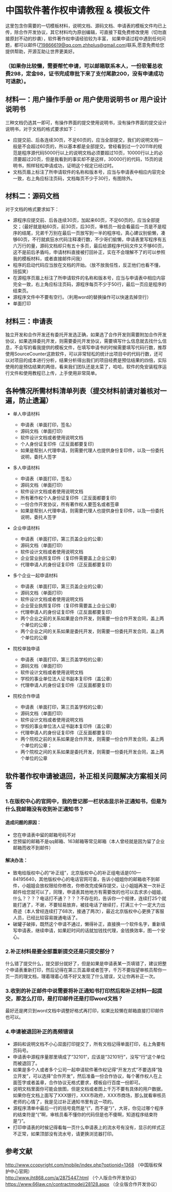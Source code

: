 # 中国软件著作权申请教程 & 模板文件

这里包含你需要的一切模板材料，说明文档、源码文档、申请表的模板文件均已上传，除合作开发协议，其它材料均为原创编辑，可直接下载免费修改使用（切勿直接原封不动的抄袭），软件著作权申请经验较为丰富，
如果申请过程中遇到任何问题，都可以邮件(719866619@qq.com,zhhplus@gmail.com)联系,愿意免费给您提供帮助，开源互助让世界更美好。
### （如果你比较懒，需要帮忙申请，可以邮箱联系本人，一份软著总收费298，定金98，证书完成审批下来了支付尾款200，没有申请成功可退款）。

## 材料一：用户操作手册 or  用户使用说明书  or 用户设计说明书<br>
三种文档仍选其一即可，有操作界面的提交使用说明书，没有操作界面的提交设计说明书，对于文档的格式要求如下：<br>
* 应提交前、后各连续30页，不足60页的，应当全部提交，我们的说明文档一般是不会超过60页的，所以基本都是全部提交。曾经看到过一个2011年的规范是程序源代码5000行以上的说明文档必须要超过10页，10000行以上的必须要超过20页，但是我看到的事实却不是这样，30000行的代码，15页的说明书，照样轻松申请成功，证明这个规定已经过时。<br>
* 文档页眉上标注了所申请软件的名称和版本号，应当与申请表中相应内容完全一致，右上角应标注页码，文档每页不少于30行，有图除外。<br>

## 材料二：源码文档
对于文档的格式要求如下：<br>
* 源程序应提交前、后各连续30页，加起来60页，不足60页的，应当全部提交；（最好就是粘60页，前30页，后30页，审核员一般会看最后一页是不是程序的结尾，兄弟千万别在最后一页放写到一半的程序哈，真心建议别偷懒，凑够60页，不行就疯狂水代码注释凑行数，不少哥们偷懒，申请表里写程序有五六万行的量，源码文档却只有五十多页，最后给源程序代码文件又不够60页，这不是前后矛盾吗，申请材料直接被打回补正，实在不会理解不了的可以参照我的模板材料，或者直接邮件问我）<br>
* 程序的启动代码应当放在文档的开始。（放不放我任性，反正他们也看不懂，括弧笑）<br>
* 在源程序页眉上标注了所申请软件的名称和版本号，应当与申请表中相应内容完全一致，右上角应标注页码，源程序每页不少于50行，最后一页应是程序的结束页。<br>
* 源程序文件中不要有空行。（利用word的替换操作可以快速去掉空行）<br>
* 单面打印<br>
## 材料三：申请表
独立开发和合作开发还有委托开发选正确，如果选了合作开发则需要附加合作开发协议，如果选择委托开发，则需要委托开发协议，需要填写什么信息就去找什么信息，不会写的看我提供的模板文件，在填写申请书的时候需要填写代码行数，推荐使用SourceCounter这款软件，可以非常轻松的统计出项目中的代码行数，还可以对项目的成本进行分析，结果分析得出我们的项目经费是预估结果的四倍，实际使用的是预估结果的两倍，看来我们团队还是太菜了，哈哈，软件的免安装程序运行文件和使用教程已上传，上手使用非常简单。

## 各种情况所需材料清单列表（提交材料前请对着核对一遍，防止遗漏）
* 单人申请材料<br>
	* 申请表（单面打印，签名）<br>
	* 源码文档（单面打印）<br>
	* 软件设计文档或者使用说明文档<br>
	* 个人身份证复印件（正反面都要复印）<br>
	* 如果是帮别人代理申请，则需要代理人也提供身份复印件，以及一份委托说明，委托人签字<br>
	
* 多人申请材料<br>
	* 申请表（单面打印，签名）<br>
	* 源码文档（单面打印）<br>
	* 软件设计文档或者使用说明文档<br>
	* 所有著作权个人身份证复印件（正反面都要复印）<br>
	* 一份合作开发协议，所有著作权人要签名或者签章<br>
	* 如果是帮别人代理申请，则需要代理人也提供身份复印件，以及一份委托说明，委托人签字<br>

* 企业申请材料<br>
	* 申请表（单面打印，第三页盖企业的公章）<br>
	* 源码文档（单面打印）<br>
	* 软件设计文档或者使用说明文档<br>
	* 企业营业执照复印件（复印件需要盖上企业公章）<br>
	* 代理申请人的身份证复印件（正反面都要复印）<br>

* 多个企业一起申请材料<br>
	* 申请表（单面打印，第三页盖企业的公章）<br>
	* 源码文档（单面打印）<br>
	* 软件设计文档或者使用说明文档<br>
	* 企业营业执照复印件（复印件需要盖上企业公章）<br>
	* 代理申请人的身份证复印件（正反面都要复印）<br>
	* 两个企业之前的关系如果是合作开发，则需要一份合作开发合同，盖上两个单位的公章；<br>
	* 两个企业之间的关系如果是委托开发，则需要一份委托开发合同，盖上两个单位的公章<br>
* 院校单独申请<br>
	* 申请表（单面打印，第三页盖学校的公章）<br>
	* 源码文档（单面打印）<br>
	* 软件设计文档或者使用说明文档<br>
	* 学校的事业单位法人证书副本复印件（盖公章）<br>
	* 代理申请人的身份证复印件（正反面都要复印）<br>
* 院校合作申请<br>
	* 申请表（单面打印，第三页盖学校的公章）<br>
	* 源码文档（单面打印）<br>
	* 软件设计文档或者使用说明文档<br>
	* 学校的事业单位法人证书副本复印件（盖公章）<br>
	* 代理申请人的身份证复印件（正反面都要复印）<br>
	* 两个院校之前的关系如果是合作开发，则需要一份合作开发合同，盖上两个单位的公章；<br>
	* 两个院校之间的关系如果是委托开发，则需要一份委托开发合同，盖上两个单位的公章<br>
     
## 软件著作权申请被退回，补正相关问题解决方案相关问答

### 1.在版权中心的官网中，我的登记那一栏状态显示补正通知书，但是为什么我邮箱没有收到补正通知书？<br>

#### 造成问题的原因：<br>
* 您在申请表中留的邮箱号码不对<br>
* 您预留的邮箱不是qq邮箱、163邮箱等常见邮箱（本人曾经就是因为留了企业邮箱而收不到邮件）<br>
#### 解决办法：<br>
* 致电给版权中心的“补正组”，北京版权中心的补正组电话是010—84195640，其他版权中心的电话官网可查，告诉小姐姐你的邮箱收不到邮件，小姐姐会放权限给你修改，你修改完成保存提交，让小姐姐再发一次补正邮件给您就可以了，同理，申请表其他地方有需要改的也可以去求求小姐姐，什么？？？？电话打不通？？？？不存在的，告诉你一个规律，连续打25个就能打通了，不谢，不要轻易放弃，被挂电话了继续打，打满三十个一定大力出奇迹（本人曾经连续打了68次，接通了两次），最近北京版权中心更换了客服人员，已经比较容易拨通电话了。<br>
* 破罐子破摔，既然这个申请不通过，懒得补正，直接换一个软件名字，重新填写申请表，继续申请，如果赶时间的话就加钱找代理，金钱换效率，图一个安心。<br>
### 2.补正材料是要全部重新提交还是只提交部分？<br>
什么错了提交什么，提交部分就好了，但是如果是申请表某一页填错了，建议把整个申请表重新打印，然后记得在第三页盖章或者签字，千万不要指望审核员帮你一页一页的理文档，理着理着心情不好又发现了什么错误，又让你再补正一次。<br>
### 3.收到的补正邮件中说需要将补正通知书打印然后和补正材料一起提交，那怎么打印，是打印邮件还是打印word文档？<br>
最好还是拷贝到word文档中调整好格式再打印，如果比较懒在邮箱直接打印邮件也可以。<br>
### 4.申请被退回补正的高频错误
* 源码和说明文档不小心双面打印提交了，所有文档记得单面打印，右上角要有页码号。<br>
* 申请表中源程序量那里填成了“32101”，应该是“32101行”，没写“行”这个单位而被退回了。<br>
* 如果是多个人或者多个公司一起申请软件著作权记得“开发方式”不要选择“独立开发”，可以选择“合作开发”，然后准备一份合作协议，每个著作权人在上面签字或者盖章，合作协议无格式要求，模板自行百度一份即可。<br>
* 说明文档里面你可能会放图，但是文档或者图上千万不要有具体的用户数据，如果你在文档上面写了XXX银行，XXX市政府，XXX市商场，那么就看审核员老师的心情了，我是见过补正通知书里有这一项的。<br>
* 源程序清单中最后一行的括号竟然是“{”，而不是“}”，大哥，你见过哪个程序的结束符是“{”啊，审核员看不懂你的代码但是也不傻啊，知道程序结束符是“}”。<br>
* 打印申请表的时候记得看每一页什么申请表上的流水号有没有，显示的样式正不正常，如果顶部没有流水号，请更换浏览器打印。<br>

## 参考文献
http://www.ccopyright.com/mobile/index.php?optionid=1368 （中国版权保护中心官网）<br>
http://www.jht868.com/a/2875447.html （个人版合作开发协议）<br>
https://www.66law.cn/contractmodel/28128.aspx （企业版合作开发协议）<br>
